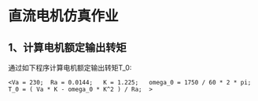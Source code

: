 直流电机仿真作业
=
1、计算电机额定输出转矩
-
通过如下程序计算电机额定输出转矩T_0:

`<Va = 230; 
Ra = 0.0144;  
K = 1.225;  
omega_0 = 1750 / 60 * 2 * pi; 
T_0 = ( Va * K - omega_0 * K^2 ) / Ra;  >`
